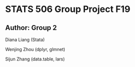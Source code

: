 # STATS 506 Group Project F19

## Author: Group 2
Diana Liang (Stata)

Wenjing Zhou (dplyr, glmnet)

Sijun Zhang (data.table, lars)